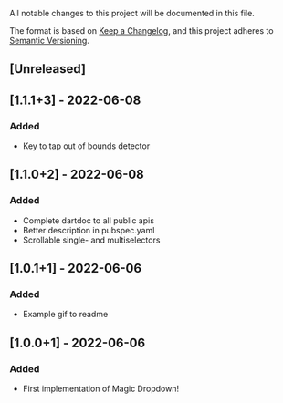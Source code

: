 All notable changes to this project will be documented in this file.

The format is based on [Keep a Changelog](https://keepachangelog.com/en/1.0.0/),
and this project adheres to [Semantic Versioning](https://semver.org/spec/v2.0.0.html).

## [Unreleased]
## [1.1.1+3] - 2022-06-08

### Added

- Key to tap out of bounds detector


## [1.1.0+2] - 2022-06-08

### Added

- Complete dartdoc to all public apis
- Better description in pubspec.yaml
- Scrollable single- and multiselectors

## [1.0.1+1] - 2022-06-06

### Added

- Example gif to readme

## [1.0.0+1] - 2022-06-06

### Added

- First implementation of Magic Dropdown!
